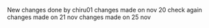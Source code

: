 New changes done by chiru01
changes made on nov 20 
check again
changes made on 21 nov
changes made on 25 nov

